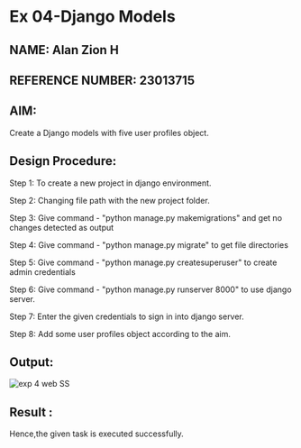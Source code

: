 # Ex 04-Django Models
## NAME: Alan Zion H
## REFERENCE NUMBER: 23013715
## AIM:
Create a Django models with five user profiles object.

## Design Procedure:
Step 1:
To create a new project in django environment.

Step 2:
Changing file path with the new project folder.

Step 3:
Give command - "python manage.py makemigrations" and get no changes detected as output

Step 4:
Give command - "python manage.py migrate" to get file directories

Step 5:
Give command - "python manage.py createsuperuser" to create admin credentials

Step 6:
Give command - "python manage.py runserver 8000" to use django server.

Step 7:
Enter the given credentials to sign in into django server.

Step 8:
Add some user profiles object according to the aim.

## Output:
![exp 4 web SS](https://github.com/Bhuvanesh-Suresh/ODD2023-WT-Ex-04-Django-Models/assets/145742661/c4d4770a-68da-49e3-ad98-ff22c8e12952)


## Result :
Hence,the given task is executed successfully.

